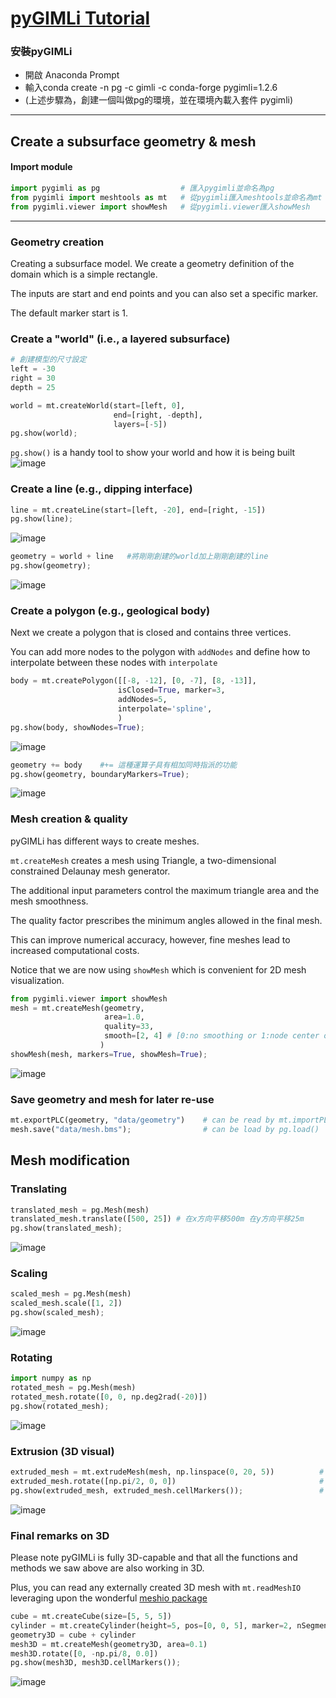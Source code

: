 # [pyGIMLi Tutorial](https://github.com/gimli-org/transform2021)

### 安裝pyGIMLi
- 開啟 Anaconda Prompt
- 輸入conda create -n pg -c gimli -c conda-forge pygimli=1.2.6
- (上述步驟為，創建一個叫做pg的環境，並在環境內載入套件 pygimli)
--------------------------------------------------------------------------------------------------
## Create a subsurface geometry & mesh

#### Import module
```python
import pygimli as pg                  # 匯入pygimli並命名為pg
from pygimli import meshtools as mt   # 從pygimli匯入meshtools並命名為mt
from pygimli.viewer import showMesh   # 從pygimli.viewer匯入showMesh
```
--------------------------------------------------------------------------------------------------

### Geometry creation
Creating a subsurface model. We create a geometry definition of the domain which is a simple rectangle. 

The inputs are start and end points and you can also set a specific marker. 

The default marker start is 1.

### Create a "world" (i.e., a layered subsurface)
```python
# 創建模型的尺寸設定
left = -30
right = 30
depth = 25
```
```python
world = mt.createWorld(start=[left, 0],
                       end=[right, -depth],
                       layers=[-5])
pg.show(world); 
```
```pg.show()``` is a handy tool to show your world and how it is being built
![image](https://user-images.githubusercontent.com/101647060/181185065-da94d37c-0109-4015-b5e0-b4ecea8d525a.png)

### Create a line (e.g., dipping interface)
```python
line = mt.createLine(start=[left, -20], end=[right, -15])
pg.show(line);
```
![image](https://user-images.githubusercontent.com/101647060/181186212-49a407d4-1faf-45f3-8aef-234793e3b5a4.png)

```python
geometry = world + line   #將剛剛創建的world加上剛剛創建的line
pg.show(geometry);
```
![image](https://user-images.githubusercontent.com/101647060/181186553-f4fed9c9-2758-4e0a-a26c-813481cd508e.png)

### Create a polygon (e.g., geological body)
Next we create a polygon that is closed and contains three vertices.

You can add more nodes to the polygon with ```addNodes``` and define how to interpolate between these nodes with ```interpolate```

```python
body = mt.createPolygon([[-8, -12], [0, -7], [8, -13]],
                        isClosed=True, marker=3,
                        addNodes=5,
                        interpolate='spline', 
                        )
pg.show(body, showNodes=True);
```
![image](https://user-images.githubusercontent.com/101647060/181187686-130e696e-61d8-4da3-8ef9-68cdd523a18f.png)

```python
geometry += body    #+= 這種運算子具有相加同時指派的功能
pg.show(geometry, boundaryMarkers=True);
```
![image](https://user-images.githubusercontent.com/101647060/181189209-b084b27a-2534-47e1-b74a-b60506227cb3.png)



### Mesh creation & quality
pyGIMLi has different ways to create meshes. 

```mt.createMesh``` creates a mesh using Triangle, a two-dimensional constrained Delaunay mesh generator.

The additional input parameters control the maximum triangle area and the mesh smoothness. 

The quality factor prescribes the minimum angles allowed in the final mesh. 

This can improve numerical accuracy, however, fine meshes lead to increased computational costs. 

Notice that we are now using ```showMesh``` which is convenient for 2D mesh visualization.

```python
from pygimli.viewer import showMesh
mesh = mt.createMesh(geometry, 
                     area=1.0,
                     quality=33,
                     smooth=[2, 4] # [0:no smoothing or 1:node center or 2:weighted node center, # of iter]
                    )
showMesh(mesh, markers=True, showMesh=True); 
```

![image](https://user-images.githubusercontent.com/101647060/181190199-08ed1316-7d56-4165-9be9-b12a274f02e8.png)

### Save geometry and mesh for later re-use
```python
mt.exportPLC(geometry, "data/geometry")    # can be read by mt.importPLC()
mesh.save("data/mesh.bms");                # can be load by pg.load()
```
## Mesh modification
### Translating
```python
translated_mesh = pg.Mesh(mesh)
translated_mesh.translate([500, 25]) # 在x方向平移500m 在y方向平移25m
pg.show(translated_mesh);
```
![image](https://user-images.githubusercontent.com/101647060/181197078-d0a9b8fa-b366-4a19-b0ca-5f6a7aac7676.png)


### Scaling
```python
scaled_mesh = pg.Mesh(mesh) 
scaled_mesh.scale([1, 2])
pg.show(scaled_mesh);
```
![image](https://user-images.githubusercontent.com/101647060/181201370-9b679f68-74f9-4156-a7b3-afaf6367ae29.png)

### Rotating
```python
import numpy as np
rotated_mesh = pg.Mesh(mesh) 
rotated_mesh.rotate([0, 0, np.deg2rad(-20)])
pg.show(rotated_mesh);
```
![image](https://user-images.githubusercontent.com/101647060/181201526-dc43013e-fa67-4def-bf39-b692e3d0114c.png)

### Extrusion (3D visual)
```python
extruded_mesh = mt.extrudeMesh(mesh, np.linspace(0, 20, 5))          # 增加z方向 
extruded_mesh.rotate([np.pi/2, 0, 0])                                # 旋轉並轉換 y/z 方向查看頂部延伸的網格 
pg.show(extruded_mesh, extruded_mesh.cellMarkers());                 # pyvista(可視化工具包) 可察看下列網址 (https://docs.pyvista.org/)
```
![image](https://user-images.githubusercontent.com/101647060/181424344-8c82c79f-8c60-48ad-a009-c3201a6df524.png)

### Final remarks on 3D
Please note pyGIMLi is fully 3D-capable and that all the functions and methods we saw above are also working in 3D. 

Plus, you can read any externally created 3D mesh with ```mt.readMeshIO``` leveraging upon the wonderful [meshio package](https://github.com/nschloe/meshio)

```python
cube = mt.createCube(size=[5, 5, 5])
cylinder = mt.createCylinder(height=5, pos=[0, 0, 5], marker=2, nSegments=20)
geometry3D = cube + cylinder
mesh3D = mt.createMesh(geometry3D, area=0.1)
mesh3D.rotate([0, -np.pi/8, 0.0])
pg.show(mesh3D, mesh3D.cellMarkers());
```
![image](https://user-images.githubusercontent.com/101647060/181425081-4980d254-0adf-49a2-92e2-d69f4abd695e.png)

